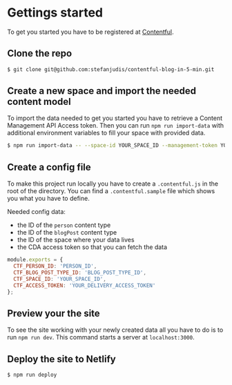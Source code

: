# Gettings started

To get you started you have to be registered at [Contentful](https://www.contentful.com).

## Clone the repo

```bash
$ git clone git@github.com:stefanjudis/contentful-blog-in-5-min.git
```

## Create a new space and import the needed content model

To import the data needed to get you started you have to retrieve a Content Management API Access token. Then you can run `npm run import-data` with additional environment variables to fill your space with provided data.

```bash
$ npm run import-data -- --space-id YOUR_SPACE_ID --management-token YOUR_MANAGEMENT_TOKEN
```

## Create a config file

To make this project run locally you have to create a `.contentful.js` in the root of the directory. You can find a `.contentful.sample` file which shows you what you have to define.

Needed config data:

- the ID of the `person` content type
- the ID of the `blogPost` content type
- the ID of the space where your data lives
- the CDA access token so that you can fetch the data

```javascript
module.exports = {
  CTF_PERSON_ID: 'PERSON_ID',
  CTF_BLOG_POST_TYPE_ID: 'BLOG_POST_TYPE_ID',
  CTF_SPACE_ID: 'YOUR_SPACE_ID',
  CTF_ACCESS_TOKEN: 'YOUR_DELIVERY_ACCESS_TOKEN'
};
```

## Preview your the site

To see the site working with your newly created data all you have to do is to run `npm run dev`. This command starts a server at `localhost:3000`.

## Deploy the site to Netlify

```bash
$ npm run deploy
```

